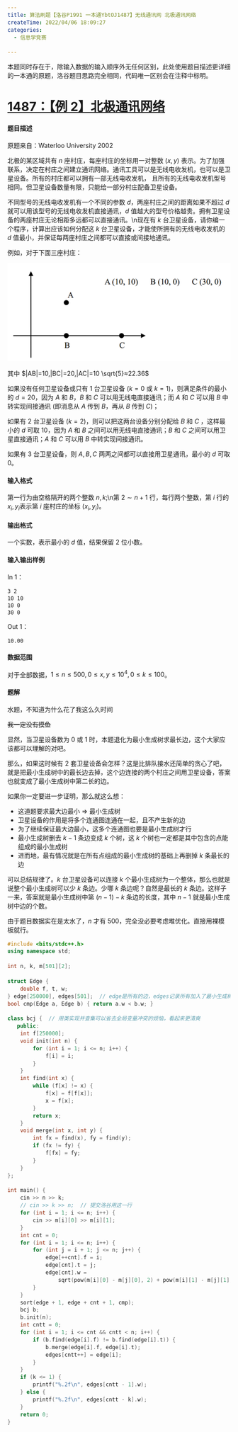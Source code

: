 ```yaml
---
title: 算法刷题【洛谷P1991 一本通YbtOJ1487】无线通讯网 北极通讯网络
createTime: 2022/04/06 18:09:27
categories:
  - 信息学竞赛

---
```


本题同时存在于，除输入数据的输入顺序外无任何区别，此处使用题目描述更详细的一本通的原题，洛谷题目思路完全相同，代码唯一区别会在注释中标明。

# [1487：【例 2】北极通讯网络](http://ybt.ssoier.cn:8088/problem_show.php?pid=1487)

#### 题目描述

原题来自：Waterloo University 2002

北极的某区域共有 $n$ 座村庄，每座村庄的坐标用一对整数 ($x,y$) 表示。为了加强联系，决定在村庄之间建立通讯网络。通讯工具可以是无线电收发机，也可以是卫星设备。所有的村庄都可以拥有一部无线电收发机， 且所有的无线电收发机型号相同。但卫星设备数量有限，只能给一部分村庄配备卫星设备。

不同型号的无线电收发机有一个不同的参数 $d$，两座村庄之间的距离如果不超过 $d$ 就可以用该型号的无线电收发机直接通讯，$d$ 值越大的型号价格越贵。拥有卫星设备的两座村庄无论相距多远都可以直接通讯。\n现在有 $k$ 台卫星设备，请你编一个程序，计算出应该如何分配这 $k$ 台卫星设备，才能使所拥有的无线电收发机的 $d$ 值最小，并保证每两座村庄之间都可以直接或间接地通讯。

例如，对于下面三座村庄：

![在这里插入图片描述](../images/314cfc1f92ab9f180cdf9190549296dc.png)

其中 $|AB|=10,|BC|=20,|AC|=10 \sqrt{5}≈22.36$

如果没有任何卫星设备或只有 $1$ 台卫星设备 ($k=0$ 或 $k=1$)，则满足条件的最小的 $d=20$，因为 $A$ 和 $B$，$B$ 和 $C$ 可以用无线电直接通讯；而 $A$ 和 $C$ 可以用 $B$ 中转实现间接通讯 (即消息从 $A$ 传到 $B$，再从 $B$ 传到 $C$)；

如果有 $2$ 台卫星设备 ($k=2$)，则可以把这两台设备分别分配给 $B$ 和 $C$ ，这样最小的 $d$ 可取 $10$，因为 $A$ 和 $B$ 之间可以用无线电直接通讯；$B$ 和 $C$ 之间可以用卫星直接通讯；$A$ 和 $C$ 可以用 $B$ 中转实现间接通讯。

如果有 $3$ 台卫星设备，则 $A,B,C$ 两两之间都可以直接用卫星通讯，最小的 $d$ 可取 $0$。

#### 输入格式

第一行为由空格隔开的两个整数 $n,k$;\n第 $2∼n+1$ 行，每行两个整数，第 $i$ 行的 $x_i,y_i$​ 表示第 $i$ 座村庄的坐标 ($x_i, y_i$)。

#### 输出格式

一个实数，表示最小的 $d$ 值，结果保留 $2$ 位小数。

#### 输入输出样例

In 1：

```text
3 2
10 10
10 0
30 0
```

Out 1：

```text
10.00
```

#### 数据范围

对于全部数据，$1≤n≤500,0≤x,y≤10^4,0≤k≤100$。

#### 题解

水题，不知道为什么花了我这么久时间

~~我一定没有摸鱼~~

显然，当卫星设备数为 $0$ 或 $1$ 时，本题退化为最小生成树求最长边，这个大家应该都可以理解的对吧。

那么，如果这时候有 $2$ 套卫星设备会怎样？这是比排队接水还简单的贪心了吧，就是把最小生成树中的最长边去掉，这个边连接的两个村庄之间用卫星设备，答案也就变成了最小生成树中第二长的边。

如果你一定要进一步证明，那么就这么想：

- 这道题要求最大边最小 => 最小生成树
- 卫星设备的作用是将多个连通图连通在一起，且不产生新的边
- 为了继续保证最大边最小，这多个连通图也要是最小生成树才行
- 最小生成树删去 $k-1$ 条边变成 $k$ 个树，这 $k$ 个树也一定都是其中包含的点能组成的最小生成树
- 进而地，最有情况就是在所有点组成的最小生成树的基础上再删掉 $k$ 条最长的边

可以总结规律了。$k$ 台卫星设备可以连接 $k$ 个最小生成树为一个整体，那么也就是说整个最小生成树可以少 $k$ 条边。少哪 $k$ 条边呢？自然是最长的 $k$ 条边。这样子一来，答案就是最小生成树中第 $(n - 1) - k$ 条边的长度，其中 $n-1$ 就是最小生成树中边的个数。

由于题目数据实在是太水了，$n$ 才有 $500$，完全没必要考虑堆优化。直接用裸模板就行。

```cpp
#include <bits/stdc++.h>
using namespace std;

int n, k, m[501][2];

struct Edge {
    double f, t, w;
} edge[250000], edges[501];  // edge是所有的边，edges记录所有加入了最小生成树的边
bool cmp(Edge a, Edge b) { return a.w < b.w; }

class bcj {  // 用类实现并查集可以省去全局变量冲突的烦恼，看起来更清爽
   public:
    int f[250000];
    void init(int n) {
        for (int i = 1; i <= n; i++) {
            f[i] = i;
        }
    }
    int find(int x) {
        while (f[x] != x) {
            f[x] = f[f[x]];
            x = f[x];
        }
        return x;
    }
    void merge(int x, int y) {
        int fx = find(x), fy = find(y);
        if (fx != fy) {
            f[fx] = fy;
        }
    }
};

int main() {
    cin >> n >> k;
    // cin >> k >> n;  // 提交洛谷用这一行
    for (int i = 1; i <= n; i++) {
        cin >> m[i][0] >> m[i][1];
    }
    int cnt = 0;
    for (int i = 1; i <= n; i++) {
        for (int j = i + 1; j <= n; j++) {
            edge[++cnt].f = i;
            edge[cnt].t = j;
            edge[cnt].w =
                sqrt(pow(m[i][0] - m[j][0], 2) + pow(m[i][1] - m[j][1], 2));
        }
    }
    sort(edge + 1, edge + cnt + 1, cmp);
    bcj b;
    b.init(n);
    int cntt = 0;
    for (int i = 1; i <= cnt && cntt < n; i++) {
        if (b.find(edge[i].f) != b.find(edge[i].t)) {
            b.merge(edge[i].f, edge[i].t);
            edges[cntt++] = edge[i];
        }
    }
    if (k <= 1) {
        printf("%.2f\n", edges[cntt - 1].w);
    } else {
        printf("%.2f\n", edges[cntt - k].w);
    }
    return 0;
}
```

